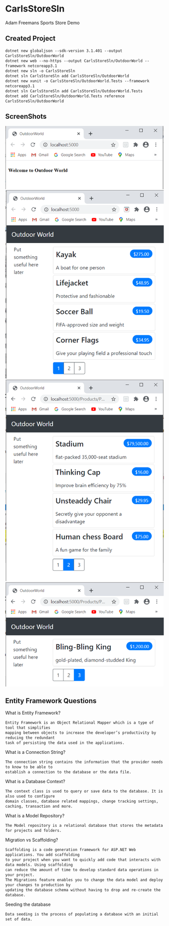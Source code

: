 # CarlsStoreSln
Adam Freemans Sports Store Demo

## Created Project

    dotnet new globaljson --sdk-version 3.1.401 --output CarlsStoreSln/OutdoorWorld
    dotnet new web --no-https --output CarlsStoreSln/OutdoorWorld --framework netcoreapp3.1
    dotnet new sln -o CarlsStoreSln
    dotnet sln CarlsStoreSln add CarlsStoreSln/OutdoorWorld
    dotnet new xunit -o CarlsStoreSln/OutdoorWorld.Tests --framework netcoreapp3.1
    dotnet sln CarlsStoreSln add CarlsStoreSln/OutdoorWorld.Tests
    dotnet add CarlsStoreSln/OutdoorWorld.Tests reference CarlsStoreSln/OutdoorWorld

## ScreenShots

![ScreenShot 1](https://github.com/AthertonCarl/CarlsStoreSln/blob/master/ScreenShots/SportStoreImage1.PNG)
![ScreenShot 2](https://github.com/AthertonCarl/CarlsStoreSln/blob/master/ScreenShots/SportStoreImage2.PNG)
![ScreenShot 3](https://github.com/AthertonCarl/CarlsStoreSln/blob/master/ScreenShots/SportStoreImage3.PNG)
![ScreenShot 4](https://github.com/AthertonCarl/CarlsStoreSln/blob/master/ScreenShots/SportStoreImage4.PNG)

## Entity Framework Questions

What is Entity Framework?  

    Entity Framework is an Object Relational Mapper which is a type of tool that simplifies 
    mapping between objects to increase the developer’s productivity by reducing the redundant 
    task of persisting the data used in the applications.

What is a Connection String?  

    The connection string contains the information that the provider needs to know to be able to 
    establish a connection to the database or the data file.

What is a Database Context?  

    The context class is used to query or save data to the database. It is also used to configure 
    domain classes, database related mappings, change tracking settings, caching, transaction and more.

What is a Model Repository?  

    The Model repository is a relational database that stores the metadata for projects and folders.  

Migration vs Scaffolding?  

    Scaffolding is a code generation framework for ASP.NET Web applications. You add scaffolding 
    to your project when you want to quickly add code that interacts with data models. Using scaffolding 
    can reduce the amount of time to develop standard data operations in your project.  
    The Migrations feature enables you to change the data model and deploy your changes to production by 
    updating the database schema without having to drop and re-create the database. 

Seeding the database  

    Data seeding is the process of populating a database with an initial set of data. 
